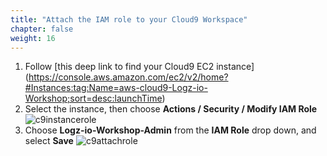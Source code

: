 ```yaml
---
title: "Attach the IAM role to your Cloud9 Workspace"
chapter: false
weight: 16
---
```


1. Follow [this deep link to find your Cloud9 EC2 instance] (https://console.aws.amazon.com/ec2/v2/home?#Instances:tag:Name=aws-cloud9-Logz-io-Workshop;sort=desc:launchTime)
2. Select the instance, then choose **Actions / Security / Modify IAM Role**
   ![c9instancerole](/images/prerequisites/c9instancerole.png)
3. Choose **Logz-io-Workshop-Admin** from the **IAM Role** drop down, and select **Save**
   ![c9attachrole](/images/prerequisites/c9attachrole.png)
